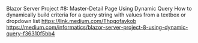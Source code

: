 Blazor Server Project #8: Master-Detail Page Using Dynamic Query
How to dynamically build criteria for a query string with values from a textbox or dropdown list
https://link.medium.com/Thpgofavkob
https://medium.com/informatics/blazor-server-project-8-using-dynamic-query-f36310f5bb4
